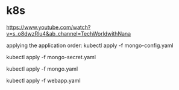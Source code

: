 # k8s
   
https://www.youtube.com/watch?v=s_o8dwzRlu4&ab_channel=TechWorldwithNana


applying the application order:
kubectl apply -f mongo-config.yaml

kubectl apply -f mongo-secret.yaml

kubectl apply -f mongo.yaml

kubectl apply -f webapp.yaml
